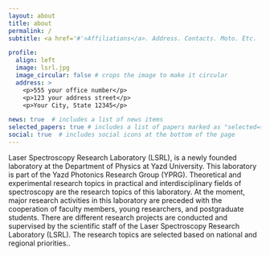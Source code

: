 ```yaml
---
layout: about
title: about
permalink: /
subtitle: <a href='#'>Affiliations</a>. Address. Contacts. Moto. Etc.

profile:
  align: left
  image: lsrl.jpg
  image_circular: false # crops the image to make it circular
  address: >
    <p>555 your office number</p>
    <p>123 your address street</p>
    <p>Your City, State 12345</p>

news: true  # includes a list of news items
selected_papers: true # includes a list of papers marked as "selected={true}"
social: true  # includes social icons at the bottom of the page
---
```


Laser Spectroscopy Research Laboratory (LSRL), is a newly founded laboratory at the Department of Physics at Yazd University. This laboratory is part of the Yazd Photonics Research Group (YPRG). Theoretical and experimental research topics in practical and interdisciplinary fields of spectroscopy are the research topics of this laboratory. At the moment, major research activities in this laboratory are preceded with the cooperation of faculty members, young researchers, and postgraduate students. There are different research projects are conducted and supervised by the scientific staff of the Laser Spectroscopy Research Laboratory (LSRL). The research topics are selected based on national and regional priorities..

